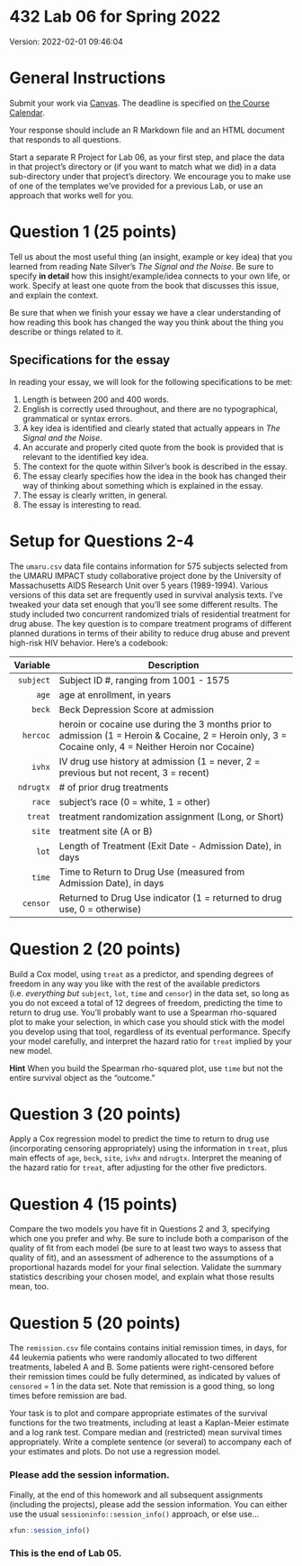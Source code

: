 432 Lab 06 for Spring 2022
================

Version: 2022-02-01 09:46:04

# General Instructions

Submit your work via [Canvas](https://canvas.case.edu/). The deadline is
specified on [the Course
Calendar](https://thomaselove.github.io/432/calendar.html).

Your response should include an R Markdown file and an HTML document
that responds to all questions.

Start a separate R Project for Lab 06, as your first step, and place the
data in that project’s directory or (if you want to match what we did)
in a data sub-directory under that project’s directory. We encourage you
to make use of one of the templates we’ve provided for a previous Lab,
or use an approach that works well for you.

# Question 1 (25 points)

Tell us about the most useful thing (an insight, example or key idea)
that you learned from reading Nate Silver’s *The Signal and the Noise*.
Be sure to specify **in detail** how this insight/example/idea connects
to your own life, or work. Specify at least one quote from the book that
discusses this issue, and explain the context.

Be sure that when we finish your essay we have a clear understanding of
how reading this book has changed the way you think about the thing you
describe or things related to it.

## Specifications for the essay

In reading your essay, we will look for the following specifications to
be met:

1.  Length is between 200 and 400 words.
2.  English is correctly used throughout, and there are no
    typographical, grammatical or syntax errors.
3.  A key idea is identified and clearly stated that actually appears in
    *The Signal and the Noise*.
4.  An accurate and properly cited quote from the book is provided that
    is relevant to the identified key idea.
5.  The context for the quote within Silver’s book is described in the
    essay.
6.  The essay clearly specifies how the idea in the book has changed
    their way of thinking about something which is explained in the
    essay.
7.  The essay is clearly written, in general.
8.  The essay is interesting to read.

# Setup for Questions 2-4

The `umaru.csv` data file contains information for 575 subjects selected
from the UMARU IMPACT study collaborative project done by the University
of Massachusetts AIDS Research Unit over 5 years (1989-1994). Various
versions of this data set are frequently used in survival analysis
texts. I’ve tweaked your data set enough that you’ll see some different
results. The study included two concurrent randomized trials of
residential treatment for drug abuse. The key question is to compare
treatment programs of different planned durations in terms of their
ability to reduce drug abuse and prevent high-risk HIV behavior. Here’s
a codebook:

|  Variable | Description                                                                                                                                            |
|----------:|--------------------------------------------------------------------------------------------------------------------------------------------------------|
| `subject` | Subject ID #, ranging from 1001 - 1575                                                                                                                 |
|     `age` | age at enrollment, in years                                                                                                                            |
|    `beck` | Beck Depression Score at admission                                                                                                                     |
|  `hercoc` | heroin or cocaine use during the 3 months prior to admission (1 = Heroin & Cocaine, 2 = Heroin only, 3 = Cocaine only, 4 = Neither Heroin nor Cocaine) |
|    `ivhx` | IV drug use history at admission (1 = never, 2 = previous but not recent, 3 = recent)                                                                  |
| `ndrugtx` | # of prior drug treatments                                                                                                                             |
|    `race` | subject’s race (0 = white, 1 = other)                                                                                                                  |
|   `treat` | treatment randomization assignment (Long, or Short)                                                                                                    |
|    `site` | treatment site (A or B)                                                                                                                                |
|     `lot` | Length of Treatment (Exit Date - Admission Date), in days                                                                                              |
|    `time` | Time to Return to Drug Use (measured from Admission Date), in days                                                                                     |
|  `censor` | Returned to Drug Use indicator (1 = returned to drug use, 0 = otherwise)                                                                               |

# Question 2 (20 points)

Build a Cox model, using `treat` as a predictor, and spending degrees of
freedom in any way you like with the rest of the available predictors
(i.e. *everything but* `subject`, `lot`, `time` and `censor`) in the
data set, so long as you do not exceed a total of 12 degrees of freedom,
predicting the time to return to drug use. You’ll probably want to use a
Spearman rho-squared plot to make your selection, in which case you
should stick with the model you develop using that tool, regardless of
its eventual performance. Specify your model carefully, and interpret
the hazard ratio for `treat` implied by your new model.

**Hint** When you build the Spearman rho-squared plot, use `time` but
not the entire survival object as the “outcome.”

# Question 3 (20 points)

Apply a Cox regression model to predict the time to return to drug use
(incorporating censoring appropriately) using the information in
`treat`, plus main effects of `age`, `beck`, `site`, `ivhx` and
`ndrugtx`. Interpret the meaning of the hazard ratio for `treat`, after
adjusting for the other five predictors.

# Question 4 (15 points)

Compare the two models you have fit in Questions 2 and 3, specifying
which one you prefer and why. Be sure to include both a comparison of
the quality of fit from each model (be sure to at least two ways to
assess that quality of fit), and an assessment of adherence to the
assumptions of a proportional hazards model for your final selection.
Validate the summary statistics describing your chosen model, and
explain what those results mean, too.

# Question 5 (20 points)

The `remission.csv` file contains contains initial remission times, in
days, for 44 leukemia patients who were randomly allocated to two
different treatments, labeled A and B. Some patients were right-censored
before their remission times could be fully determined, as indicated by
values of `censored` = 1 in the data set. Note that remission is a good
thing, so long times before remission are bad.

Your task is to plot and compare appropriate estimates of the survival
functions for the two treatments, including at least a Kaplan-Meier
estimate and a log rank test. Compare median and (restricted) mean
survival times appropriately. Write a complete sentence (or several) to
accompany each of your estimates and plots. Do not use a regression
model.

### Please add the session information.

Finally, at the end of this homework and all subsequent assignments
(including the projects), please add the session information. You can
either use the usual `sessioninfo::session_info()` approach, or else
use…

``` r
xfun::session_info()
```

### This is the end of Lab 05.
